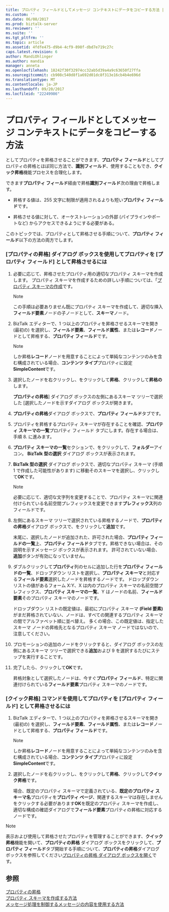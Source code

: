 ```yaml
---
title: プロパティ フィールドとしてメッセージ コンテキストにデータをコピーする方法 |Microsoft ドキュメント
ms.custom: ''
ms.date: 06/08/2017
ms.prod: biztalk-server
ms.reviewer: ''
ms.suite: ''
ms.tgt_pltfrm: ''
ms.topic: article
ms.assetid: 4fdfe475-d9b4-4cf9-898f-dbd7e719c27c
caps.latest.revision: 6
author: MandiOhlinger
ms.author: mandia
manager: anneta
ms.openlocfilehash: 18242f30f32974cc32ab5d39a4a9c63650f27ffa
ms.sourcegitcommit: cb908c540d8f1a692d01dc8f313e16cb4b4e696d
ms.translationtype: MT
ms.contentlocale: ja-JP
ms.lasthandoff: 09/20/2017
ms.locfileid: "22249986"
---
```

# <a name="how-to-copy-data-to-the-message-context-as-property-fields"></a>プロパティ フィールドとしてメッセージ コンテキストにデータをコピーする方法
としてプロパティを昇格させることができます、**プロパティ フィールド**としてプロパティの昇格とほぼ同じ方法で、**識別フィールド**、使用することもでき、**クイック昇格**機能プロセスを合理化します。  
  
 できます**プロパティ フィールド**経由で昇格**識別フィールド**次の理由で昇格します。  
  
-   昇格する値は、255 文字に制限が適用されるよりも短い**プロパティ フィールド**です。  
  
-   昇格させる値に対して、オーケストレーションの外部 (パイプラインやポートなど) からアクセスできるようにする必要がある。  
  
 このトピックでは、プロパティとして昇格させる手順について、**プロパティ フィールド**以下の方法の両方でします。  
  
### <a name="to-promote-a-property-as-a-property-field-using-the-promote-properties-dialog-box"></a>[プロパティの昇格] ダイアログ ボックスを使用してプロパティを [プロパティ フィールド] として昇格させるには  
  
1.  必要に応じて、昇格させたプロパティ用の適切なプロパティ スキーマを作成します。 プロパティ スキーマを作成するための詳しい手順については、「[プロパティ スキーマの作成](../core/how-to-create-property-schemas.md)です。  
  
    > [!NOTE]
    >  この手順は必要ありません既にプロパティ スキーマを作成して、適切な挿入**フィールド要素**ノードの子ノードとして、**スキーマ**ノード。  
  
2.  BizTalk エディターで、1 つ以上のプロパティを昇格させるスキーマを開き (最初の) を選択し、**フィールド要素**、**フィールド属性**、または**レコード**ノードとして昇格する、**プロパティ フィールド**です。  
  
    > [!NOTE]
    >  しか昇格**レコード**ノードを用意することによって単純なコンテンツのみを含む構成されている場合、**コンテンツ タイプ**プロパティに設定**SimpleContent**です。  
  
3.  選択したノードを右クリックし、をクリックして**昇格**、クリックして**昇格の**します。  
  
     **プロパティの昇格**] ダイアログ ボックスの左側にあるスキーマ ツリーで選択した [選択したノードを示すダイアログ ボックスが開きます。  
  
4.  **プロパティの昇格**ダイアログ ボックスで、**プロパティ フィールド**タブです。  
  
5.  プロパティを昇格するプロパティ スキーマが存在することを確認、**プロパティ スキーマの一覧**プロパティ フィールド タブにします。存在する場合は、手順 8. に進みます。  
  
6.  **プロパティ スキーマの一覧**セクションで、をクリックして、**フォルダー**アイコン。 **BizTalk 型の選択** ダイアログ ボックスが表示されます。  
  
7.  **BizTalk 型の選択** ダイアログ ボックスで、適切なプロパティ スキーマ (手順 1 で作成した可能性があります) に移動そのスキーマを選択し、クリックして**OK**です。  
  
    > [!NOTE]
    >  必要に応じて、適切な文字列を変更することで、プロパティ スキーマに関連付けられている名前空間プレフィックスを変更できます**プレフィックス**列のフィールドです。  
  
8.  左側にあるスキーマ ツリーで選択されている昇格するノードで、**プロパティの昇格**ダイアログ ボックスで、をクリックして**追加**です。  
  
     末尾に、選択したノードが追加された、許可された場合、**プロパティ フィールドの一覧**上、**プロパティ フィールド**タブです。昇格できない場合は、その説明を示すメッセージ ボックスが表示されます。 許可されていない場合、**追加**ボタンが有効になっていません。  
  
9. ダブルクリックして**プロパティ**列のセルに追加した行を**プロパティ フィールドの一覧**、ドロップダウン リストを選択し、**プロパティ スキーマ**と対応する**フィールド要素**選択したノードを昇格するノードです。 ドロップダウン リストの値があるフォーム X:Y、X は内のプロパティ スキーマの名前空間プレフィックス、**プロパティ スキーマの一覧**、Y はノードの名前、**フィールド要素**そのプロパティ スキーマのノードです。  
  
     ドロップダウン リストの既定値は、最初にプロパティ スキーマ **(Field 要素)** がまだ昇格されていない、ノードは、すべての関連するプロパティ スキーマの間でアルファベット順に並べ替え。 多くの場合、この既定値は、指定したスキーマ ノードの昇格先となるプロパティ スキーマ ノードではないので、注意してください。  
  
10. プロモーションの追加のノードをクリックすると、ダイアログ ボックスの左側にあるスキーマ ツリーで選択できる**追加**および 9 を選択するたびにステップを実行することです。  
  
11. 完了したら、クリックして**OK**です。  
  
     昇格対象として選択したノードは、今すぐ**プロパティ フィールド**、特定に関連付けられている**フィールド要素**プロパティ スキーマのノードです。  
  
### <a name="to-promote-a-property-as-a-property-field-using-the-quick-promotion-command"></a>[クイック昇格] コマンドを使用してプロパティを [プロパティ フィールド] として昇格させるには  
  
1.  BizTalk エディターで、1 つ以上のプロパティを昇格させるスキーマを開き (最初の) を選択し、**フィールド要素**、**フィールド属性**、または**レコード**ノードとして昇格する、**プロパティ フィールド**です。  
  
    > [!NOTE]
    >  しか昇格**レコード**ノードを用意することによって単純なコンテンツのみを含む構成されている場合、**コンテンツ タイプ**プロパティに設定**SimpleContent**です。  
  
2.  選択したノードを右クリックし、をクリックして**昇格**、クリックして**クイック昇格**です。  
  
     場合、既定のプロパティ スキーマで定義されている、**既定のプロパティ スキーマ名**プロパティを**プロパティ ページ**、関連するスキーマは存在しませんをクリックする必要があります**OK**を既定のプロパティ スキーマを作成し、適切な構成の確認ダイアログで**フィールド要素**プロパティの昇格に対応するノードです。  
  
> [!NOTE]
>  表示および使用して昇格させたプロパティを管理することができます、**クイック昇格**機能を開いて、**プロパティの昇格** ダイアログ ボックスをクリックして、**プロパティ フィールド**タブ開始する手順について、**プロパティの昇格**ダイアログ ボックスを参照してください[プロパティの昇格 ダイアログ ボックスを開く](../core/how-to-open-the-promote-properties-dialog-box.md)です。  
  
## <a name="see-also"></a>参照  
 [プロパティの昇格](../core/promoting-properties.md)   
 [プロパティ スキーマを作成する方法](../core/how-to-create-property-schemas.md)   
 [メッセージ処理を制御するメッセージの内容を使用する方法](../core/ways-to-use-message-content-to-control-message-processing.md)